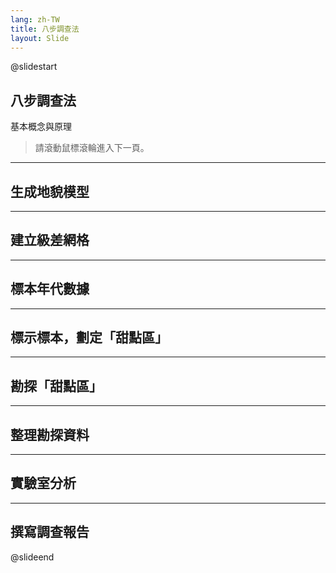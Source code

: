 ```yaml
---
lang: zh-TW
title: 八步調查法
layout: Slide
---
```


<!-- markdownlint-disable MD024 MD033 -->

@slidestart

<!-- .slide: data-transition="slide" -->

## 八步調查法

<!-- .element: class="r-fit-text" -->

基本概念與原理

<!-- .element: class="r-fit-text" -->

> 請滾動鼠標滾輪進入下一頁。

---

## 生成地貌模型

---

## 建立級差網格

---

## 標本年代數據

---

## 標示標本，劃定「甜點區」

---

## 勘探「甜點區」

---

## 整理勘探資料

---

## 實驗室分析

---

## 撰寫調查報告

@slideend